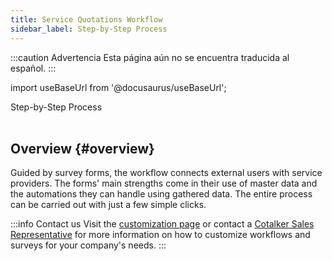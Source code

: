 ```yaml
---
title: Service Quotations Workflow
sidebar_label: Step-by-Step Process
---
```


:::caution Advertencia
Esta página aún no se encuentra traducida al español.
:::

import useBaseUrl from '@docusaurus/useBaseUrl'; 

<span className="hero__title">Step-by-Step Process</span>
<br/>
<br/>

## Overview {#overview}

Guided by survey forms, the workflow connects external users with service providers. The forms' main strengths come in their use of master data and the automations they can handle using gathered data. The entire process can be carried out with just a few simple clicks.

:::info Contact us
Visit the [customization page](/docs/products/setup/customization) or contact a [Cotalker Sales Representative](/docs/support/commercial) for more information on how to customize workflows and surveys for your company's needs.
:::
